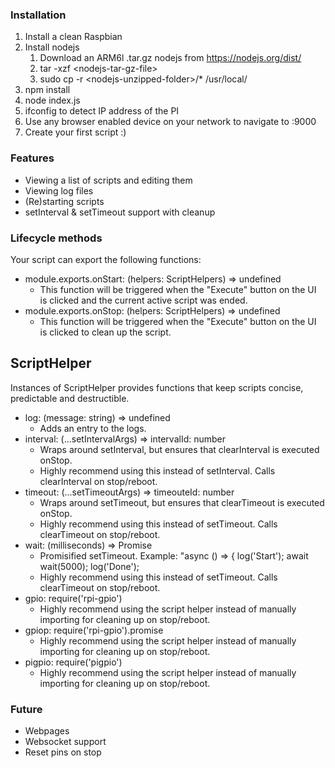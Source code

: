 ### Installation
1) Install a clean Raspbian
1) Install nodejs
   1) Download an ARM6l .tar.gz nodejs from https://nodejs.org/dist/  
   1) tar -xzf \<nodejs-tar-gz-file>
   1) sudo cp -r \<nodejs-unzipped-folder>/* /usr/local/  
1) npm install
1) node index.js
1) ifconfig to detect IP address of the PI
1) Use any browser enabled device on your network to navigate to <RPI-IP>:9000 
1) Create your first script :) 

### Features
* Viewing a list of scripts and editing them  
* Viewing log files  
* (Re)starting scripts
* setInterval & setTimeout support with cleanup

### Lifecycle methods
Your script can export the following functions:
* module.exports.onStart: (helpers: ScriptHelpers) => undefined
  * This function will be triggered when the "Execute" button on the UI is clicked and the current active script was ended.
* module.exports.onStop: (helpers: ScriptHelpers) => undefined
  * This function will be triggered when the "Execute" button on the UI is clicked to clean up the script.
  
## ScriptHelper
Instances of ScriptHelper provides functions that keep scripts concise, predictable and destructible.
* log: (message: string) => undefined
   * Adds an entry to the logs.
* interval: (...setIntervalArgs) => intervalId: number
   * Wraps around setInterval, but ensures that clearInterval is executed onStop.
   * Highly recommend using this instead of setInterval. Calls clearInterval on stop/reboot.
* timeout: (...setTimeoutArgs) => timeouteId: number
   * Wraps around setTimeout, but ensures that clearTimeout is executed onStop.
   * Highly recommend using this instead of setTimeout. Calls clearTimeout on stop/reboot.
* wait: (milliseconds) => Promise
   * Promisified setTimeout. Example: "async () => { log('Start'); await wait(5000); log('Done');
   * Highly recommend using this instead of setTimeout. Calls clearTimeout on stop/reboot.
* gpio: require('rpi-gpio')
   * Highly recommend using the script helper instead of manually importing for cleaning up on stop/reboot.
* gpiop: require('rpi-gpio').promise
   * Highly recommend using the script helper instead of manually importing for cleaning up on stop/reboot.
* pigpio: require('pigpio')
   * Highly recommend using the script helper instead of manually importing for cleaning up on stop/reboot.

### Future
* Webpages
* Websocket support
* Reset pins on stop